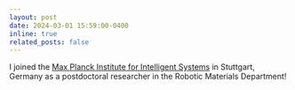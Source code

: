 ```yaml
---
layout: post
date: 2024-03-01 15:59:00-0400
inline: true
related_posts: false
---
```


I joined the [Max Planck Institute for Intelligent Systems](https://is.mpg.de/person/lsmith) in Stuttgart, Germany as a postdoctoral researcher in the Robotic Materials Department!
